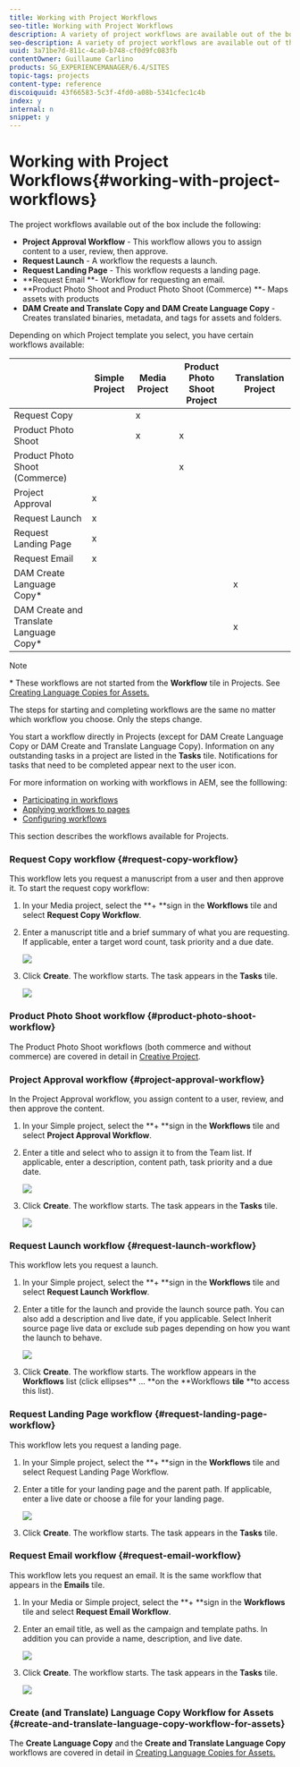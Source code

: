 ```yaml
---
title: Working with Project Workflows
seo-title: Working with Project Workflows
description: A variety of project workflows are available out of the box.
seo-description: A variety of project workflows are available out of the box.
uuid: 3a71be7d-811c-4ca0-b748-cf0d9fc083fb
contentOwner: Guillaume Carlino
products: SG_EXPERIENCEMANAGER/6.4/SITES
topic-tags: projects
content-type: reference
discoiquuid: 43f66583-5c3f-4fd0-a08b-5341cfec1c4b
index: y
internal: n
snippet: y
---
```


# Working with Project Workflows{#working-with-project-workflows}

The project workflows available out of the box include the following:

* **Project Approval Workflow** - This workflow allows you to assign content to a user, review, then approve.
* **Request Launch** - A workflow the requests a launch.
* **Request Landing Page** - This workflow requests a landing page.
* **Request Email **- Workflow for requesting an email.
* **Product Photo Shoot and Product Photo Shoot (Commerce) **- Maps assets with products
* **DAM Create and Translate Copy and DAM Create Language Copy** - Creates translated binaries, metadata, and tags for assets and folders.

Depending on which Project template you select, you have certain workflows available:

|   |**Simple Project** |**Media Project** |**Product Photo Shoot Project** |**Translation Project** |
|---|---|---|---|---|
| Request Copy |  |x |  |  |
| Product Photo Shoot |  |x |x |  |
| Product Photo Shoot (Commerce) |  |  |x |  |
| Project Approval |x |  |  |  |
| Request Launch |x |  |  |  |
| Request Landing Page |x |  |  |  |
| Request Email |x |  |  |  |
| DAM Create Language Copy&#42; |  |  |  |x |
| DAM Create and Translate Language Copy&#42; |  |  |  |x |

>[!NOTE]
>
>&#42; These workflows are not started from the **Workflow** tile in Projects. See [Creating Language Copies for Assets.](/sites/authoring/using/language-copy)

The steps for starting and completing workflows are the same no matter which workflow you choose. Only the steps change.

You start a workflow directly in Projects (except for DAM Create Language Copy or DAM Create and Translate Language Copy). Information on any outstanding tasks in a project are listed in the **Tasks** tile. Notifications for tasks that need to be completed appear next to the user icon.

For more information on working with workflows in AEM, see the folllowing:

* [Participating in workflows](../../../sites/authoring/using/workflows-participating.md)
* [Applying workflows to pages](../../../sites/authoring/using/workflows-applying.md)
* [Configuring workflows](../../../sites/administering/using/workflows.md)

This section describes the workflows available for Projects. 

### Request Copy workflow {#request-copy-workflow}

This workflow lets you request a manuscript from a user and then approve it. To start the request copy workflow:

1. In your Media project, select the **+ **sign in the **Workflows** tile and select **Request Copy Workflow**.
1. Enter a manuscript title and a brief summary of what you are requesting. If applicable, enter a target word count, task priority and a due date.

   ![](assets/chlimage_1-380.png)

1. Click **Create**. The workflow starts. The task appears in the **Tasks** tile.

   ![](assets/chlimage_1-381.png)

### Product Photo Shoot workflow {#product-photo-shoot-workflow}

The Product Photo Shoot workflows (both commerce and without commerce) are covered in detail in [Creative Project](/sites/authoring/using/managing-product-information#ProductPhotoShootProjectWorkflows).

### Project Approval workflow {#project-approval-workflow}

In the Project Approval workflow, you assign content to a user, review, and then approve the content.

1. In your Simple project, select the **+ **sign in the **Workflows** tile and select **Project Approval Workflow**.
1. Enter a title and select who to assign it to from the Team list. If applicable, enter a description, content path, task priority and a due date.

   ![](assets/chlimage_1-382.png)

1. Click **Create**. The workflow starts. The task appears in the **Tasks** tile.

   ![](assets/chlimage_1-383.png)

### Request Launch workflow {#request-launch-workflow}

This workflow lets you request a launch.

1. In your Simple project, select the **+ **sign in the **Workflows** tile and select **Request Launch Workflow**.
1. Enter a title for the launch and provide the launch source path. You can also add a description and live date, if you applicable. Select Inherit source page live data or exclude sub pages depending on how you want the launch to behave.

   ![](assets/chlimage_1-384.png)

1. Click **Create**. The workflow starts. The workflow appears in the **Workflows** list (click ellipses** ... **on the **Workflows **tile** **to access this list).

### Request Landing Page workflow {#request-landing-page-workflow}

This workflow lets you request a landing page.

1. In your Simple project, select the **+ **sign in the **Workflows** tile and select Request Landing Page Workflow.
1. Enter a title for your landing page and the parent path. If applicable, enter a live date or choose a file for your landing page.

   ![](assets/chlimage_1-385.png)

1. Click **Create**. The workflow starts. The task appears in the **Tasks** tile.

### Request Email workflow {#request-email-workflow}

This workflow lets you request an email. It is the same workflow that appears in the **Emails** tile.

1. In your Media or Simple project, select the **+ **sign in the **Workflows** tile and select **Request Email Workflow**.
1. Enter an email title, as well as the campaign and template paths. In addition you can provide a name, description, and live date.

   ![](assets/chlimage_1-386.png)

1. Click **Create**. The workflow starts. The task appears in the **Tasks** tile.

   ![](assets/chlimage_1-387.png)

### Create (and Translate) Language Copy Workflow for Assets {#create-and-translate-language-copy-workflow-for-assets}

The **Create Language Copy** and the **Create and Translate Language Copy** workflows are covered in detail in [Creating Language Copies for Assets.](../../../assets/using/translation-projects.md)
